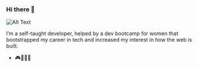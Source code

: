 ### Hi there 👋

![Alt Text](https://media.giphy.com/media/XYot661SFS62c/giphy.gif)

I’m a self-taught developer, helped by a dev bootcamp for women that bootstrapped my career in tech and increased my interest in how the web is built.

- 🎮🔭🌱💬  
